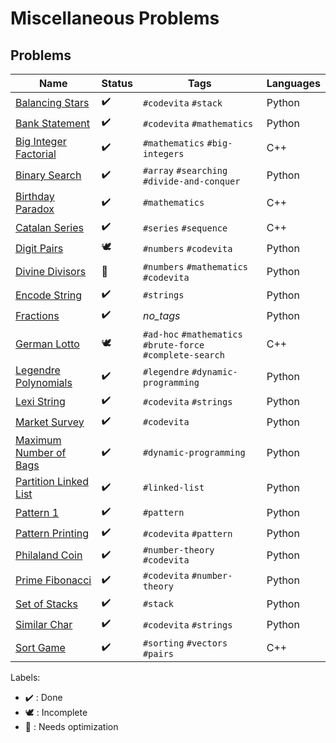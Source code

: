 # Miscellaneous Problems

## Problems

Name | Status | Tags | Languages
------------ | ------------- | ------------- | -------------
[Balancing Stars](BalancingStars.py) | :heavy_check_mark: | `#codevita` `#stack` | Python
[Bank Statement](BankStatement.cpp) | :heavy_check_mark: | `#codevita` `#mathematics` | Python
[Big Integer Factorial](BigIntFactorial.cpp) | :heavy_check_mark: | `#mathematics` `#big-integers` | C++
[Binary Search](BinarySearch.cpp) | :heavy_check_mark: | `#array` `#searching` `#divide-and-conquer` | Python
[Birthday Paradox](BirthdayParadox.cpp) | :heavy_check_mark: | `#mathematics` | C++
[Catalan Series](catalan.py) | :heavy_check_mark: | `#series` `#sequence` | C++
[Digit Pairs](DigitPairs.py) | :dove: | `#numbers` `#codevita` | Python
[Divine Divisors](DivineDivisors.py) | :rocket: | `#numbers` `#mathematics` `#codevita` | Python
[Encode String](EncodeString.py) | :heavy_check_mark: | `#strings` | Python
[Fractions](Fractions.py) | :heavy_check_mark: | *no_tags* | Python
[German Lotto](GermanLotto.cpp) | :dove: | `#ad-hoc` `#mathematics` `#brute-force` `#complete-search` | C++
[Legendre Polynomials](Legendre.py) | :heavy_check_mark: | `#legendre` `#dynamic-programming` | Python
[Lexi String](LexiString.py) | :heavy_check_mark: | `#codevita` `#strings` | Python
[Market Survey](MarketSurvey.py) | :heavy_check_mark: | `#codevita` | Python
[Maximum Number of Bags](MinNumberOfBags.py) | :heavy_check_mark: | `#dynamic-programming` | Python
[Partition Linked List](PartitionLinkList.py) | :heavy_check_mark: | `#linked-list` | Python
[Pattern 1](Pattern1.py) | :heavy_check_mark: | `#pattern` | Python
[Pattern Printing](PatternPrinting.py) | :heavy_check_mark: | `#codevita` `#pattern` | Python
[Philaland Coin](PhilalandCoin.py) | :heavy_check_mark: | `#number-theory` `#codevita` | Python
[Prime Fibonacci](PrimeFibonnaci.py) | :heavy_check_mark: | `#codevita` `#number-theory` | Python
[Set of Stacks](SetOfStacks.py) | :heavy_check_mark: | `#stack` | Python
[Similar Char](SimilarChar.py) | :heavy_check_mark: | `#codevita` `#strings` | Python
[Sort Game](SortGame.cpp) | :heavy_check_mark: | `#sorting` `#vectors` `#pairs` | C++

Labels:

* :heavy_check_mark: : Done
* :dove: : Incomplete
* :rocket: : Needs optimization
